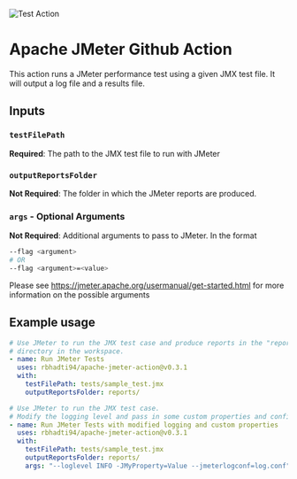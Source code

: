 ![Test Action](https://github.com/rbhadti94/apache-jmeter-action/workflows/Test%20Action/badge.svg)

# Apache JMeter Github Action

This action runs a JMeter performance test using a given JMX test file. It will output a log file and a results file.

## Inputs

### `testFilePath`
**Required**: The path to the JMX test file to run with JMeter

### `outputReportsFolder`
**Not Required**: The folder in which the JMeter reports are produced.

### ```args``` - Optional Arguments
**Not Required**: Additional arguments to pass to JMeter. In the format

```bash
--flag <argument>
# OR
--flag <argument>=<value>
```

Please see https://jmeter.apache.org/usermanual/get-started.html for more information on the possible arguments

## Example usage
```yaml
# Use JMeter to run the JMX test case and produce reports in the "reports/"
# directory in the workspace.
- name: Run JMeter Tests
  uses: rbhadti94/apache-jmeter-action@v0.3.1
  with:
    testFilePath: tests/sample_test.jmx
    outputReportsFolder: reports/

# Use JMeter to run the JMX test case.
# Modify the logging level and pass in some custom properties and config
- name: Run JMeter Tests with modified logging and custom properties
  uses: rbhadti94/apache-jmeter-action@v0.3.1
  with:
    testFilePath: tests/sample_test.jmx
    outputReportsFolder: reports/
    args: "--loglevel INFO -JMyProperty=Value --jmeterlogconf=log.conf"
```